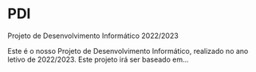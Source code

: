 # PDI
Projeto de Desenvolvimento Informático 2022/2023

Este é o nosso Projeto de Desenvolvimento Informático, realizado no ano letivo de 2022/2023. Este projeto irá ser baseado em...
